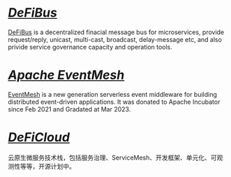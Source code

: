 # *[DeFiBus](https://github.com/webankfintech/defibus)*
[DeFiBus](https://github.com/webankfintech/defibus) is a decentralized finacial message bus for microservices, provide request/reply, unicast, multi-cast, broadcast, delay-message etc, and also privide service governance capacity and operation tools.

# *[Apache EventMesh](https://github.com/apache/eventmesh)*
[EventMesh](https://github.com/apache/eventmesh) is a new generation serverless event middleware for building distributed event-driven applications. It was donated to Apache Incubator since Feb 2021 and Gradated at Mar 2023.

# *[DeFiCloud](https://github.com/WeBankFinTech/WeCloudStack)*
云原生微服务技术栈，包括服务治理、ServiceMesh、开发框架、单元化、可观测性等等，开源计划中。
